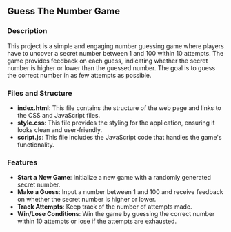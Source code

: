 ## Guess The Number Game

### Description
This project is a simple and engaging number guessing game where players have to uncover a secret number between 1 and 100 within 10 attempts. The game provides feedback on each guess, indicating whether the secret number is higher or lower than the guessed number. The goal is to guess the correct number in as few attempts as possible.

### Files and Structure

- **index.html**: This file contains the structure of the web page and links to the CSS and JavaScript files.
- **style.css**: This file provides the styling for the application, ensuring it looks clean and user-friendly.
- **script.js**: This file includes the JavaScript code that handles the game's functionality.

### Features
- **Start a New Game**: Initialize a new game with a randomly generated secret number.
- **Make a Guess**: Input a number between 1 and 100 and receive feedback on whether the secret number is higher or lower.
- **Track Attempts**: Keep track of the number of attempts made.
- **Win/Lose Conditions**: Win the game by guessing the correct number within 10 attempts or lose if the attempts are exhausted.
